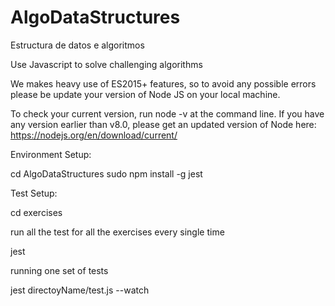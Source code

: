 # AlgoDataStructures

Estructura de datos e algoritmos

Use Javascript to solve challenging algorithms

We makes heavy use of ES2015+ features, so to avoid any possible errors please be update your version of Node JS on your local machine.

To check your current version, run node -v at the command line. If you have any version earlier than v8.0, please get an updated version of Node here: https://nodejs.org/en/download/current/

Environment Setup:

cd AlgoDataStructures
sudo npm install -g jest

Test Setup:

cd exercises

run all the test for all the exercises every single time

jest

running one set of tests

jest directoyName/test.js --watch
